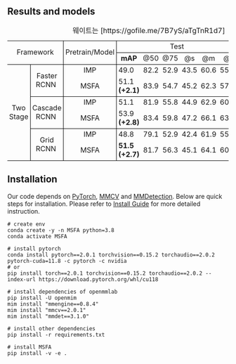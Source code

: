## Results and models

<table style="border-collapse: collapse; border: none; border-spacing: 0px;">
	<caption>
		웨이트는 [https://gofile.me/7B7yS/aTgTnR1d7]
	</caption>
	<tr>
		<td rowspan="2" colspan="2" style="border-right: 1px solid black; border-bottom: 1px solid black; text-align: center; padding-right: 3pt; padding-left: 3pt;">
			Framework
		<td rowspan="2" style="border-right: 1px solid black; border-bottom: 1px solid black; text-align: center; padding-right: 3pt; padding-left: 3pt;">
			Pretrain/Model
		<td colspan="6" style="border-bottom: 1px solid black; border-right: 1px solid rgb(0, 0, 0); text-align: center; padding-right: 3pt; padding-left: 3pt;">
			Test
		<td style="border-right: 1px solid rgb(0, 0, 0); border-bottom: 1px solid rgb(0, 0, 0); padding-right: 3pt; padding-left: 3pt;">
			Config
		<td style="border-bottom: 1px solid rgb(0, 0, 0); padding-right: 3pt; padding-left: 3pt;">
			Weight
	<tr>
		<td style="border-bottom: 1px solid black; text-align: center; padding-right: 3pt; padding-left: 3pt;">
			<b>mAP</b>
		<td style="border-bottom: 1px solid black; padding-right: 3pt; padding-left: 3pt;">
			@50
		<td style="border-bottom: 1px solid black; text-align: center; padding-right: 3pt; padding-left: 3pt;">
			@75
		<td style="border-bottom: 1px solid black; text-align: center; padding-right: 3pt; padding-left: 3pt;">
			@s
		<td style="border-bottom: 1px solid black; text-align: center; padding-right: 3pt; padding-left: 3pt;">
			@m
		<td style="border-bottom: 1px solid black; border-right: 1px solid rgb(0, 0, 0); text-align: center; padding-right: 3pt; padding-left: 3pt;">
			@l
		<td style="border-right: 1px solid rgb(0, 0, 0); border-top: 1px solid rgb(0, 0, 0); padding-right: 3pt; padding-left: 3pt;">
		<td style="border-top: 1px solid rgb(0, 0, 0); padding-right: 3pt; padding-left: 3pt;">
	<tr>
		<td rowspan="6" style="border-right: 1px solid black; border-bottom: 1px solid black; text-align: center; padding-right: 3pt; padding-left: 3pt;">
			Two
			<br>
			    Stage
		<td rowspan="2" style="border-right: 1px solid black; border-bottom: 1px solid black; text-align: center; padding-right: 3pt; padding-left: 3pt;">
			Faster RCNN&nbsp;
		<td style="border-right: 1px solid black; text-align: center; padding-right: 3pt; padding-left: 3pt;">
			IMP
		<td style="padding-right: 3pt; padding-left: 3pt;">
			49.0
		<td style="text-align: center; padding-right: 3pt; padding-left: 3pt;">
			82.2
		<td style="text-align: center; padding-right: 3pt; padding-left: 3pt;">
			52.9
		<td style="text-align: center; padding-right: 3pt; padding-left: 3pt;">
			43.5
		<td style="text-align: center; padding-right: 3pt; padding-left: 3pt;">
			60.6
		<td style="border-right: 1px solid rgb(0, 0, 0); text-align: center; padding-right: 3pt; padding-left: 3pt;">
			55.0
		<td style="border-right: 1px solid rgb(0, 0, 0); padding-right: 3pt; padding-left: 3pt;">
            <a href="local_configs\SARDet\r50_IN_sup\fg_frcnn_IN_sup_sar_r50.py"> config </a>
		<td style="padding-right: 3pt; padding-left: 3pt;">
            <a href="/"> weight </a>
	<tr>
		<td style="border-right: 1px solid black; border-bottom: 1px solid black; text-align: center; padding-right: 3pt; padding-left: 3pt;">
			MSFA
		<td style="border-bottom: 1px solid black; padding-right: 3pt; padding-left: 3pt;">
			51.1<b> (+2.1)</b>
		<td style="border-bottom: 1px solid black; text-align: center; padding-right: 3pt; padding-left: 3pt;">
			83.9
		<td style="border-bottom: 1px solid black; text-align: center; padding-right: 3pt; padding-left: 3pt;">
			54.7
		<td style="border-bottom: 1px solid black; text-align: center; padding-right: 3pt; padding-left: 3pt;">
			45.2
		<td style="border-bottom: 1px solid black; text-align: center; padding-right: 3pt; padding-left: 3pt;">
			62.3
		<td style="border-bottom: 1px solid black; border-right: 1px solid rgb(0, 0, 0); text-align: center; padding-right: 3pt; padding-left: 3pt;">
			57.5
		<td style="border-right: 1px solid rgb(0, 0, 0); padding-right: 3pt; padding-left: 3pt;">
            <a href="local_configs\SARDet\r50_dota_pretrain\fg_frcnn_dota_pretrain_sar_wavelet_r50.py"> config </a>
		<td style="padding-right: 3pt; padding-left: 3pt;">
            <a href="/"> weight </a>
	<tr>
		<td rowspan="2" style="border-right: 1px solid black; border-bottom: 1px solid black; text-align: center; padding-right: 3pt; padding-left: 3pt;">
			Cascade RCNN&nbsp;
		<td style="border-right: 1px solid black; text-align: center; padding-right: 3pt; padding-left: 3pt;">
			IMP
		<td style="padding-right: 3pt; padding-left: 3pt;">
			51.1
		<td style="text-align: center; padding-right: 3pt; padding-left: 3pt;">
			81.9
		<td style="text-align: center; padding-right: 3pt; padding-left: 3pt;">
			55.8
		<td style="text-align: center; padding-right: 3pt; padding-left: 3pt;">
			44.9
		<td style="text-align: center; padding-right: 3pt; padding-left: 3pt;">
			62.9
		<td style="border-right: 1px solid rgb(0, 0, 0); text-align: center; padding-right: 3pt; padding-left: 3pt;">
			60.3
		<td style="border-right: 1px solid rgb(0, 0, 0); padding-right: 3pt; padding-left: 3pt;">
            <a href="local_configs\SARDet\other_detectors\mrcnn_cascade_IN_sup_r50_sar.py.py"> config </a>
		<td style="padding-right: 3pt; padding-left: 3pt;">
            <a href="/"> weight </a>
	<tr>
		<td style="border-right: 1px solid black; border-bottom: 1px solid black; text-align: center; padding-right: 3pt; padding-left: 3pt;">
			MSFA
		<td style="border-bottom: 1px solid black; padding-right: 3pt; padding-left: 3pt;">
			53.9 <b> (+2.8)</b>
		<td style="border-bottom: 1px solid black; text-align: center; padding-right: 3pt; padding-left: 3pt;">
			83.4
		<td style="border-bottom: 1px solid black; text-align: center; padding-right: 3pt; padding-left: 3pt;">
			59.8
		<td style="border-bottom: 1px solid black; text-align: center; padding-right: 3pt; padding-left: 3pt;">
			47.2
		<td style="border-bottom: 1px solid black; text-align: center; padding-right: 3pt; padding-left: 3pt;">
			66.1
		<td style="border-bottom: 1px solid black; border-right: 1px solid rgb(0, 0, 0); text-align: center; padding-right: 3pt; padding-left: 3pt;">
			63.2
		<td style="border-right: 1px solid rgb(0, 0, 0); padding-right: 3pt; padding-left: 3pt;">
            <a href="local_configs\SARDet\other_detectors\mrcnn_cascade_r50_dota_pretrained_sar_wavelet.py"> config </a>
		<td style="padding-right: 3pt; padding-left: 3pt;">
            <a href="/"> weight </a>
	<tr>
		<td rowspan="2" style="border-right: 1px solid black; border-bottom: 1px solid black; text-align: center; padding-right: 3pt; padding-left: 3pt;">
			Grid RCNN&nbsp;
		<td style="border-right: 1px solid black; text-align: center; padding-right: 3pt; padding-left: 3pt;">
			IMP
		<td style="padding-right: 3pt; padding-left: 3pt;">
			48.8
		<td style="text-align: center; padding-right: 3pt; padding-left: 3pt;">
			79.1
		<td style="text-align: center; padding-right: 3pt; padding-left: 3pt;">
			52.9
		<td style="text-align: center; padding-right: 3pt; padding-left: 3pt;">
			42.4
		<td style="text-align: center; padding-right: 3pt; padding-left: 3pt;">
			61.9
		<td style="border-right: 1px solid rgb(0, 0, 0); text-align: center; padding-right: 3pt; padding-left: 3pt;">
			55.5
		<td style="border-right: 1px solid rgb(0, 0, 0); padding-right: 3pt; padding-left: 3pt;">
            <a href="local_configs\SARDet\other_detectors\grcnn_IN_sup_r50_sar.py"> config </a>
		<td style="padding-right: 3pt; padding-left: 3pt;">
            <a href="/"> weight </a>
	<tr>
		<td style="border-right: 1px solid black; border-bottom: 1px solid black; text-align: center; padding-right: 3pt; padding-left: 3pt;">
			MSFA
		<td style="border-bottom: 1px solid black; padding-right: 3pt; padding-left: 3pt;">
			<b>51.5 (+2.7)</b>
		<td style="border-bottom: 1px solid black; text-align: center; padding-right: 3pt; padding-left: 3pt;">
			81.7
		<td style="border-bottom: 1px solid black; text-align: center; padding-right: 3pt; padding-left: 3pt;">
			56.3
		<td style="border-bottom: 1px solid black; text-align: center; padding-right: 3pt; padding-left: 3pt;">
			45.1
		<td style="border-bottom: 1px solid black; text-align: center; padding-right: 3pt; padding-left: 3pt;">
			64.1
		<td style="border-bottom: 1px solid black; border-right: 1px solid rgb(0, 0, 0); text-align: center; padding-right: 3pt; padding-left: 3pt;">
			60.0
		<td style="border-right: 1px solid rgb(0, 0, 0); padding-right: 3pt; padding-left: 3pt;">
            <a href="local_configs\SARDet\other_detectors\grcnn_r50_dota_pretrained_sar_wavelet.py"> config </a>
		<td style="padding-right: 3pt; padding-left: 3pt;">
            <a href="/"> weight </a>
</table>

  
## Installation

Our code depends on [PyTorch](https://pytorch.org/), [MMCV](https://github.com/open-mmlab/mmcv) and [MMDetection](https://github.com/open-mmlab/mmdetection).
Below are quick steps for installation.
Please refer to [Install Guide](https://mmrotate.readthedocs.io/en/latest/install.html) for more detailed instruction.
```
# create env
conda create -y -n MSFA python=3.8
conda activate MSFA

# install pytorch
conda install pytorch==2.0.1 torchvision==0.15.2 torchaudio==2.0.2 pytorch-cuda=11.8 -c pytorch -c nvidia
# or 
pip install torch==2.0.1 torchvision==0.15.2 torchaudio==2.0.2 --index-url https://download.pytorch.org/whl/cu118

# install dependencies of openmmlab
pip install -U openmim
mim install "mmengine==0.8.4"
mim install "mmcv==2.0.1"
mim install "mmdet==3.1.0"

# install other dependencies
pip install -r requirements.txt

# install MSFA
pip install -v -e .
```

